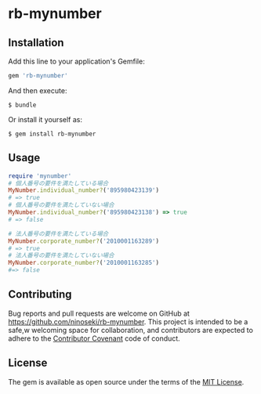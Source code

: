 # rb-mynumber

## Installation

Add this line to your application's Gemfile:

```ruby
gem 'rb-mynumber'
```

And then execute:

    $ bundle

Or install it yourself as:

    $ gem install rb-mynumber

## Usage

```ruby
require 'mynumber'
# 個人番号の要件を満たしている場合
MyNumber.individual_number?('895980423139')
# => true
# 個人番号の要件を満たしていない場合
MyNumber.individual_number?('895980423138') => true
# => false

# 法人番号の要件を満たしている場合
MyNumber.corporate_number?('2010001163289')
# => true
# 法人番号の要件を満たしていない場合
MyNumber.corporate_number?('2010001163285')
#=> false

```

## Contributing

Bug reports and pull requests are welcome on GitHub at https://github.com/ninoseki/rb-mynumber. This project is intended to be a safe,w welcoming space for collaboration, and contributors are expected to adhere to the [Contributor Covenant](contributor-covenant.org) code of conduct.


## License

The gem is available as open source under the terms of the [MIT License](http://opensource.org/licenses/MIT).
